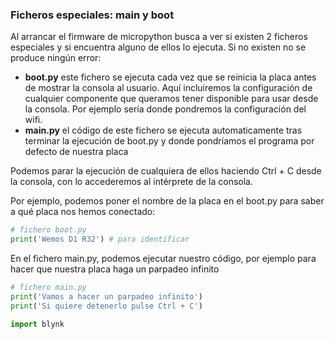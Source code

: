 ### Ficheros especiales: main y boot

Al arrancar el firmware de micropython busca a ver si existen 2 ficheros especiales y si encuentra alguno de ellos lo ejecuta. Si no existen no se produce ningún error:

* **boot.py** este fichero se ejecuta cada vez que se reinicia la placa antes de mostrar la consola al usuario. Aquí incluiremos la configuración de cualquier componente que queramos tener disponible para usar desde la consola. Por ejemplo sería donde pondremos la configuración del wifi.
* **main.py** el código de este fichero se ejecuta automaticamente tras terminar la ejecución de boot.py y donde pondríamos el programa por defecto de nuestra placa

Podemos parar la ejecución de cualquiera de ellos haciendo Ctrl + C desde la consola, con lo accederemos al intérprete de la consola.

Por ejemplo, podemos poner el nombre de la placa en el boot.py para saber a qué placa nos hemos conectado:

```python
# fichero boot.py
print('Wemos D1 R32') # para identificar
```

En el fichero main.py, podemos ejecutar nuestro código, por ejemplo para hacer que nuestra placa haga un parpadeo infinito

```python
# fichero main.py
print('Vamos a hacer un parpadeo infinito')
print('Si quiere detenerlo pulse Ctrl + C')

import blynk
```

